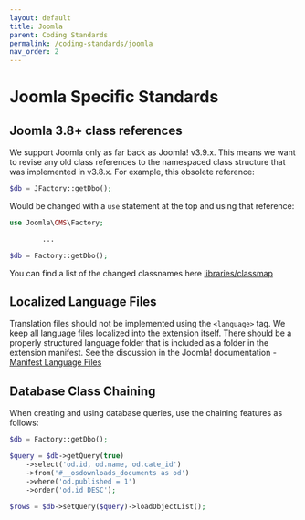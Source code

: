 ```yaml
---
layout: default
title: Joomla
parent: Coding Standards
permalink: /coding-standards/joomla
nav_order: 2
---
```


# Joomla Specific Standards

## Joomla 3.8+ class references
We support Joomla only as far back as Joomla! v3.9.x. This means we
want to revise any old class references to the namespaced class structure
that was implemented in v3.8.x. For example, this obsolete reference:
```php
$db = JFactory::getDbo();
```
Would be changed with a `use` statement at the top and using that reference:
```php
use Joomla\CMS\Factory;

        ...

$db = Factory::getDbo();
```
You can find a list of the changed classnames here
[libraries/classmap](/joomla/joomla-cms/blob/staging/libraries/classmap.php)

## Localized Language Files
Translation files should not be implemented using the `<language>` tag.
We keep all language files localized into the extension itself. There
should be a properly structured language folder that is included as
a folder in the extension manifest. See the discussion in the Joomla!
documentation - [Manifest Language Files](https://docs.joomla.org/Manifest_files#Language_files)

## Database Class Chaining
When creating and using database queries, use the chaining features as follows:
```php
$db = Factory::getDbo();

$query = $db->getQuery(true)
    ->select('od.id, od.name, od.cate_id')
    ->from('#__osdownloads_documents as od')
    ->where('od.published = 1')
    ->order('od.id DESC');

$rows = $db->setQuery($query)->loadObjectList();
```
